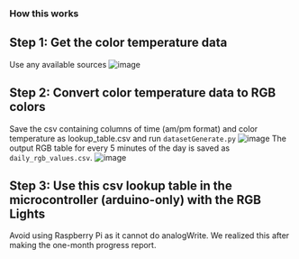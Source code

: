 ### How this works
## Step 1: Get the color temperature data
Use any available sources
![image](https://github.com/user-attachments/assets/e43740bd-0f46-4102-9771-11c8836842f2)
## Step 2: Convert color temperature data to RGB colors
Save the csv containing columns of time (am/pm format) and color temperature as lookup_table.csv and run `datasetGenerate.py` 
![image](https://github.com/user-attachments/assets/b1a55d05-e2a5-4625-9135-cf2e4451c82b)
The output RGB table for every 5 minutes of the day is saved as `daily_rgb_values.csv`.
![image](https://github.com/user-attachments/assets/1ab5aab0-7d9c-4bcf-9bc7-710048f8679c)

## Step 3: Use this csv lookup table in the microcontroller (arduino-only) with the RGB Lights
Avoid using Raspberry Pi as it cannot do analogWrite. We realized this after making the one-month progress report.
